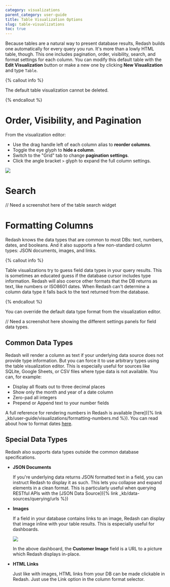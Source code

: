 ```yaml
---
category: visualizations
parent_category: user-guide
title: Table Visualization Options
slug: table-visualizations
toc: true
---
```


Because tables are a natural way to present database results, Redash builds one automatically for every query you run. It's more than a lowly HTML table, though. This one includes pagination, order, visibility, search, and format settings for each column. You can modify this default table with the **Edit Visualization** button or make a new one by clicking **New Visualization** and type `Table`.

{% callout info %}

The default table visualization cannot be deleted.

{% endcallout %}


# Order, Visibility, and Pagination

From the visualization editor:

- Use the drag handle left of each column alias to **reorder columns**.
- Toggle the eye glyph to **hide a column**.
- Switch to the "Grid" tab to change **pagination settings**.
- Click the angle bracket `>` glyph to expand the full column settings.

![](/assets/images/docs/gitbook/table-column-settings.png)

# Search

// Need a screenshot here of the table search widget


# Formatting Columns

Redash knows the data types that are common to most DBs: text, numbers, dates, and booleans. And it also supports a few non-standard column types: JSON documents, images, and links.

{% callout info %}

Table visualizations try to guess field data types in your query results. This is sometimes an educated guess if the database cursor includes type information. Redash will also coerce other formats that the DB returns as text, like numbers or ISO8601 dates. When Redash can't determine a column data type it falls back to the text returned from the database.

{% endcallout %}

You can override the default data type format from the visualization editor.

// Need a screenshot here showing the different settings panels for field data types.

## **Common Data Types**

Redash will render a column as text if your underlying data source does not provide type information. But you can force it to use arbitrary types using the table visualization editor. This is especially useful for sources like SQLite, Google Sheets, or CSV files where type data is not available. You can, for example:

- Display all floats out to three decimal places
- Show only the month and year of a date column
- Zero-pad all integers
- Prepend or Append text to your number fields

A full reference for rendering numbers in Redash is available [here]({% link _kb/user-guide/visualizations/formatting-numbers.md %}). You can read about how to format dates [here](https://momentjs.com/docs/#/displaying/format/).

## **Special Data Types**

Redash also supports data types outside the common database specifications.

- **JSON Documents**

    If you're underlying data returns JSON formatted text in a field, you can instruct Redash to display it as such. This lets you collapse and expand elements in a clean format. This is particularly useful when querying RESTful APIs with the [JSON Data Source]({% link _kb/data-sources/querying/urls %})

- **Images**

    If a field in your database contains links to an image, Redash can display that image inline with your table results. This is especially useful for dashboards.

    ![](/assets/images/docs/gitbook/dashboard-with-images.png)

    In the above dashboard, the **Customer Image** field is a URL to a picture which Redash displays in-place.

- **HTML Links**

    Just like with images, HTML links from your DB can be made clickable in Redash. Just use the Link option in the column format selector.